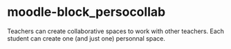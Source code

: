# moodle-block_persocollab
Teachers can create collaborative spaces to work with other teachers. Each student can create one (and just one) personnal space.

